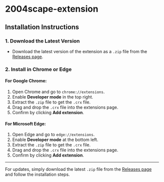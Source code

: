 # 2004scape-extension

## Installation Instructions

### 1. Download the Latest Version
- Download the latest version of the extension as a `.zip` file from the [Releases page](https://github.com/Operativekiwi/2004scape-extension/releases/).

### 2. Install in Chrome or Edge

#### For Google Chrome:
1. Open Chrome and go to `chrome://extensions`.
2. Enable **Developer mode** in the top right.
3. Extract the `.zip` file to get the `.crx` file.
4. Drag and drop the `.crx` file into the extensions page.
5. Confirm by clicking **Add extension**.

#### For Microsoft Edge:
1. Open Edge and go to `edge://extensions`.
2. Enable **Developer mode** at the bottom left.
3. Extract the `.zip` file to get the `.crx` file.
4. Drag and drop the `.crx` file into the extensions page.
5. Confirm by clicking **Add extension**.

---

For updates, simply download the latest `.zip` file from the [Releases page](https://github.com/Operativekiwi/2004scape-extension/releases/) and follow the installation steps.

